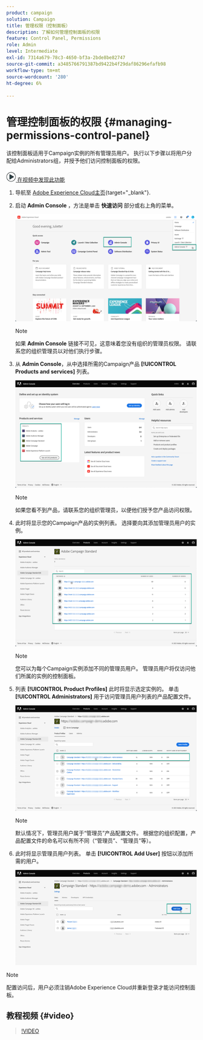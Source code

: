 ```yaml
---
product: campaign
solution: Campaign
title: 管理权限（控制面板）
description: 了解如何管理控制面板的权限
feature: Control Panel, Permissions
role: Admin
level: Intermediate
exl-id: 7314a679-78c3-4650-bf3a-2bde8be82747
source-git-commit: a3485766791387bd9422b4f29daf86296efafb98
workflow-type: tm+mt
source-wordcount: '280'
ht-degree: 6%

---
```


# 管理控制面板的权限 {#managing-permissions-control-panel}

该控制面板适用于Campaign实例的所有管理员用户。 执行以下步骤以将用户分配给Administrators组，并授予他们访问控制面板的权限。

![](assets/do-not-localize/how-to-video.png)[ 在视频中发现此功能](../../discover/using/managing-permissions.md#video)

1. 导航至 [Adobe Experience Cloud主页](https://experiencecloud.adobe.com/){target="_blank"}.

1. 启动 **Admin Console** ，方法是单击 **快速访问** 部分或右上角的菜单。

   ![](assets/do-not-localize/control_panel_admin-console.png)

   >[!NOTE]
   >
   >如果 **Admin Console** 链接不可见，这意味着您没有组织的管理员权限。 请联系您的组织管理员以对他们执行步骤。

1. 从 **Admin Console**，从中选择所需的Campaign产品 **[!UICONTROL Products and services]** 列表。

   ![](assets/do-not-localize/control_panel_product-list.png)

   >[!NOTE]
   >
   >如果您看不到产品，请联系您的组织管理员，以便他们授予您产品访问权限。

1. 此时将显示您的Campaign产品的实例列表。 选择要向其添加管理员用户的实例。

   ![](assets/do-not-localize/control_panel_add_user_4.png)

   >[!NOTE]
   >
   >您可以为每个Campaign实例添加不同的管理员用户。 管理员用户将仅访问他们所属的实例的控制面板。

1. 列表 **[!UICONTROL Product Profiles]** 此时将显示选定实例的。 单击 **[!UICONTROL Administrators]** 用于访问管理员用户列表的产品配置文件。

   ![](assets/do-not-localize/control_panel_add_user_5.png)

   >[!NOTE]
   >
   >默认情况下，管理员用户属于“管理员”产品配置文件。 根据您的组织配置，产品配置文件的命名可以有所不同（“管理员”、“管理员”等）。

1. 此时将显示管理员用户列表。 单击 **[!UICONTROL Add User]** 按钮以添加所需的用户。

   ![](assets/do-not-localize/control_panel_add_user_6.png)

>[!NOTE]
>
>配置访问后，用户必须注销Adobe Experience Cloud并重新登录才能访问控制面板。

## 教程视频 {#video}

>[!VIDEO](https://video.tv.adobe.com/v/27147?quality=12)
